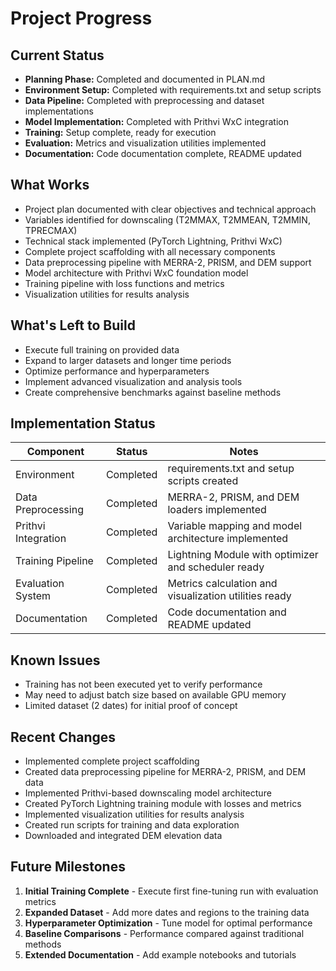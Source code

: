 # Project Progress

## Current Status
- **Planning Phase:** Completed and documented in PLAN.md
- **Environment Setup:** Completed with requirements.txt and setup scripts
- **Data Pipeline:** Completed with preprocessing and dataset implementations
- **Model Implementation:** Completed with Prithvi WxC integration
- **Training:** Setup complete, ready for execution
- **Evaluation:** Metrics and visualization utilities implemented
- **Documentation:** Code documentation complete, README updated

## What Works
- Project plan documented with clear objectives and technical approach
- Variables identified for downscaling (T2MMAX, T2MMEAN, T2MMIN, TPRECMAX)
- Technical stack implemented (PyTorch Lightning, Prithvi WxC)
- Complete project scaffolding with all necessary components
- Data preprocessing pipeline with MERRA-2, PRISM, and DEM support
- Model architecture with Prithvi WxC foundation model
- Training pipeline with loss functions and metrics
- Visualization utilities for results analysis

## What's Left to Build
- Execute full training on provided data
- Expand to larger datasets and longer time periods
- Optimize performance and hyperparameters
- Implement advanced visualization and analysis tools
- Create comprehensive benchmarks against baseline methods

## Implementation Status

| Component | Status | Notes |
|-----------|--------|-------|
| Environment | Completed | requirements.txt and setup scripts created |
| Data Preprocessing | Completed | MERRA-2, PRISM, and DEM loaders implemented |
| Prithvi Integration | Completed | Variable mapping and model architecture implemented |
| Training Pipeline | Completed | Lightning Module with optimizer and scheduler ready |
| Evaluation System | Completed | Metrics calculation and visualization utilities ready |
| Documentation | Completed | Code documentation and README updated |

## Known Issues
- Training has not been executed yet to verify performance
- May need to adjust batch size based on available GPU memory
- Limited dataset (2 dates) for initial proof of concept

## Recent Changes
- Implemented complete project scaffolding
- Created data preprocessing pipeline for MERRA-2, PRISM, and DEM data
- Implemented Prithvi-based downscaling model architecture
- Created PyTorch Lightning training module with losses and metrics
- Implemented visualization utilities for results analysis
- Created run scripts for training and data exploration
- Downloaded and integrated DEM elevation data

## Future Milestones
1. **Initial Training Complete** - Execute first fine-tuning run with evaluation metrics
2. **Expanded Dataset** - Add more dates and regions to the training data
3. **Hyperparameter Optimization** - Tune model for optimal performance
4. **Baseline Comparisons** - Performance compared against traditional methods
5. **Extended Documentation** - Add example notebooks and tutorials 